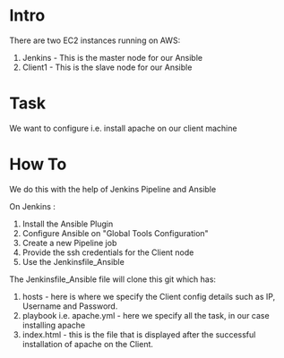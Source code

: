 # Intro

There are two EC2 instances running on AWS:
1. Jenkins - This is the master node for our Ansible
2. Client1 - This is the slave node for our Ansible

# Task
We want to configure i.e. install apache on our client machine

# How To
We do this with the help of Jenkins Pipeline and Ansible

On Jenkins :
1. Install the Ansible Plugin
2. Configure Ansible on "Global Tools Configuration"
3. Create a new Pipeline job
4. Provide the ssh credentials for the Client node
5. Use the Jenkinsfile_Ansible

The Jenkinsfile_Ansible file will clone this git which has:
1. hosts - here is where we specify the Client config details such as IP, Username and Password.
2. playbook i.e. apache.yml - here we specify all the task, in our case installing apache
3. index.html - this is the file that is displayed after the successful installation of apache on the Client.
